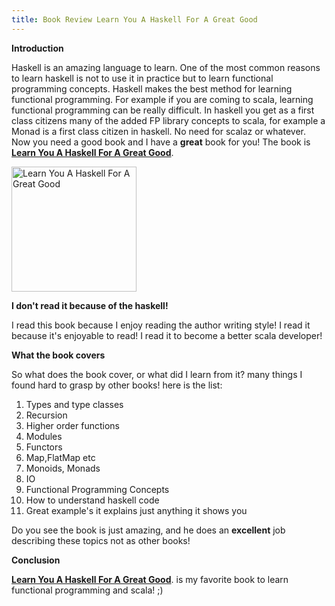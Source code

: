 ```yaml
---
title: Book Review Learn You A Haskell For A Great Good
---
```

**Introduction**

Haskell is an amazing language to learn.  One of the most common reasons to learn haskell is not to use it in practice but to learn functional programming concepts.  Haskell makes the best method for learning functional programming.  For example if you are coming to scala, learning functional programming can be really difficult.  In haskell you get as a first class citizens many of the added FP library concepts to scala, for example a Monad is a first class citizen in haskell.  No need for scalaz or whatever.  Now you need a good book and I have a **great** book for you! The book is **[Learn You A Haskell For A Great Good](http://amzn.to/2fqADJ7)**.

<a href="http://amzn.to/2fqADJ7" target="_blank">
<img src="https://goo.gl/hwQr23" alt="Learn You A Haskell For A Great Good" width="200"/></a>
 
**I don't read it because of the haskell!**

I read this book because I enjoy reading the author writing style! I read it because it's enjoyable to read! I read it to become a better scala developer!


**What the book covers**

So what does the book cover, or what did I learn from it? many things I found hard to grasp by other books! here is the list:

1. Types and type classes
1. Recursion
1. Higher order functions
1. Modules
1. Functors
1. Map,FlatMap etc
1. Monoids, Monads
1. IO
1. Functional Programming Concepts
1. How to understand haskell code
1. Great example's it explains just anything it shows you

Do you see the book is just amazing, and he does an **excellent** job describing these topics not as other books!

**Conclusion**

**[Learn You A Haskell For A Great Good](http://amzn.to/2fqADJ7)**. is my favorite book to learn functional programming and scala! ;)